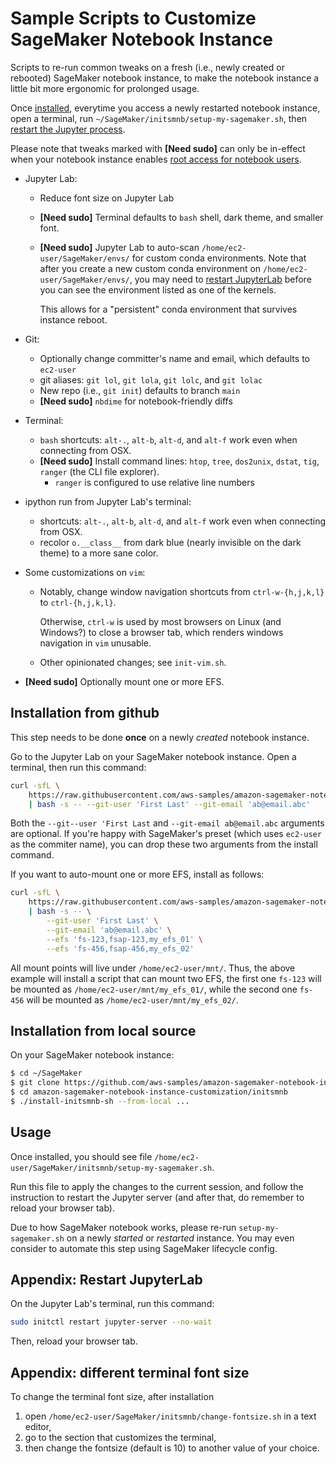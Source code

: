 # Sample Scripts to Customize SageMaker Notebook Instance

Scripts to re-run common tweaks on a fresh (i.e., newly created or rebooted)
SageMaker notebook instance, to make the notebook instance a little bit more
ergonomic for prolonged usage.

Once [installed](#installation-from-github), everytime you access a newly
restarted notebook instance, open a terminal, run
`~/SageMaker/initsmnb/setup-my-sagemaker.sh`, then
[restart the Jupyter process](#appendix-restart-jupyterlab).

Please note that tweaks marked with **\[Need sudo\]** can only be in-effect when
your notebook instance enables
[root access for notebook users](https://aws.amazon.com/blogs/machine-learning/control-root-access-to-amazon-sagemaker-notebook-instances/).

- Jupyter Lab:
  * Reduce font size on Jupyter Lab
  * **\[Need sudo\]** Terminal defaults to `bash` shell, dark theme, and smaller font.
  * **\[Need sudo\]** Jupyter Lab to auto-scan `/home/ec2-user/SageMaker/envs/` for custom conda
    environments. Note that after you create a new custom conda environment on
    `/home/ec2-user/SageMaker/envs/`, you may need to
    [restart JupyterLab](#appendix-restart-jupyterlab) before you can see the
    environment listed as one of the kernels.

    This allows for a "persistent" conda environment that survives instance reboot.

- Git:
  * Optionally change committer's name and email, which defaults to `ec2-user`
  * git aliases: `git lol`, `git lola`, `git lolc`, and `git lolac`
  * New repo (i.e., `git init`) defaults to branch `main`
  * **\[Need sudo\]** `nbdime` for notebook-friendly diffs

- Terminal:
  * `bash` shortcuts: `alt-.`, `alt-b`, `alt-d`, and `alt-f` work even when
    connecting from OSX.
  * **\[Need sudo\]** Install command lines: `htop`, `tree`, `dos2unix`,
    `dstat`, `tig`, `ranger` (the CLI file explorer).
    + `ranger` is configured to use relative line numbers

- ipython run from Jupyter Lab's terminal:
  * shortcuts: `alt-.`, `alt-b`, `alt-d`, and `alt-f` work even when connecting
    from OSX.
  * recolor `o.__class__` from dark blue (nearly invisible on the dark theme) to
    a more sane color.

- Some customizations on `vim`:
  * Notably, change window navigation shortcuts from `ctrl-w-{h,j,k,l}` to
    `ctrl-{h,j,k,l}`.

    Otherwise, `ctrl-w` is used by most browsers on Linux (and Windows?) to
    close a browser tab, which renders windows navigation in `vim` unusable.

  * Other opinionated changes; see `init-vim.sh`.

- **\[Need sudo\]** Optionally mount one or more EFS.

## Installation from github

This step needs to be done **once** on a newly *created* notebook instance.

Go to the Jupyter Lab on your SageMaker notebook instance. Open a terminal,
then run this command:

```bash
curl -sfL \
    https://raw.githubusercontent.com/aws-samples/amazon-sagemaker-notebook-instance-customization/main/initsmnb/install-initsmnb.sh \
    | bash -s -- --git-user 'First Last' --git-email 'ab@email.abc'
```

Both the `--git--user 'First Last` and `--git-email ab@email.abc` arguments are
optional. If you're happy with SageMaker's preset (which uses `ec2-user` as
the commiter name), you can drop these two arguments from the install command.

If you want to auto-mount one or more EFS, install as follows:

```bash
curl -sfL \
    https://raw.githubusercontent.com/aws-samples/amazon-sagemaker-notebook-instance-customization/main/initsmnb/install-initsmnb.sh \
    | bash -s -- \
        --git-user 'First Last' \
        --git-email 'ab@email.abc' \
        --efs 'fs-123,fsap-123,my_efs_01' \
        --efs 'fs-456,fsap-456,my_efs_02'
```

All mount points will live under `/home/ec2-user/mnt/`. Thus, the above example
will install a script that can mount two EFS, the first one `fs-123` will be
mounted as `/home/ec2-user/mnt/my_efs_01/`, while the second one `fs-456` will
be mounted as `/home/ec2-user/mnt/my_efs_02/`.

## Installation from local source

On your SageMaker notebook instance:

```bash
$ cd ~/SageMaker
$ git clone https://github.com/aws-samples/amazon-sagemaker-notebook-instance-customization.git
$ cd amazon-sagemaker-notebook-instance-customization/initsmnb
$ ./install-initsmnb-sh --from-local ...
```

## Usage

Once installed, you should see file `/home/ec2-user/SageMaker/initsmnb/setup-my-sagemaker.sh`.

Run this file to apply the changes to the current session, and follow the
instruction to restart the Jupyter server (and after that, do remember to reload
your browser tab).

Due to how SageMaker notebook works, please re-run `setup-my-sagemaker.sh` on a
newly *started* or *restarted* instance. You may even consider to automate this
step using SageMaker lifecycle config.

## Appendix: Restart JupyterLab

On the Jupyter Lab's terminal, run this command:

```bash
sudo initctl restart jupyter-server --no-wait
```

Then, reload your browser tab.

## Appendix: different terminal font size

To change the terminal font size, after installation

1. open `/home/ec2-user/SageMaker/initsmnb/change-fontsize.sh` in a text editor,
2. go to the section that customizes the terminal,
3. then change the fontsize (default is 10) to another value of your choice.
